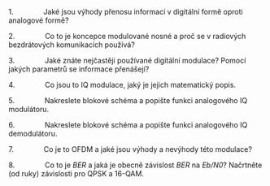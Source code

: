 1.               Jaké jsou výhody přenosu informací v digitální formě oproti analogové formě?

2.               Co to je koncepce modulované nosné a proč se v radiových bezdrátových komunikacích používá?

3.               Jaké znáte nejčastěji používané digitální modulace? Pomocí jakých parametrů se informace přenášejí?

4.               Co jsou to IQ modulace, jaký je jejich matematický popis.

5.               Nakreslete blokové schéma a popište funkci analogového IQ modulátoru.

6.               Nakreslete blokové schéma a popište funkci analogového IQ demodulátoru.

7.               Co je to OFDM a jaké jsou výhody a nevýhody této modulace?

8.               Co to je _BER_ a jaká je obecně závislost _BER_ na _Eb/N0_? Načrtněte (od ruky) závislosti pro QPSK a 16-QAM.